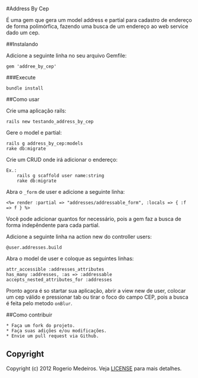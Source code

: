 #Address By Cep

É uma gem que gera um model address e partial para cadastro de endereço de forma polimórfica, fazendo uma busca de um endereço ao web service dado um cep.

##Instalando

Adicione a seguinte linha no seu arquivo Gemfile:

	gem 'addree_by_cep'

###Execute

	bundle install

##Como usar

Crie uma aplicação rails:

	rails new testando_address_by_cep

Gere o model e partial:

	rails g address_by_cep:models
	rake db:migrate

Crie um CRUD onde irá adicionar o endereço:

	Ex.:
		rails g scaffold user name:string
		rake db:migrate

Abra o `_form` de user e adicione a seguinte linha:

	<%= render :partial => "addresses/addressable_form", :locals => { :f => f } %>

Você pode adicionar quantos for necessário, pois a gem faz a busca de forma indepêndente para cada partial.

Adicione a seguinte linha na action new do controller users:

	@user.addresses.build

Abra o model de user e coloque as seguintes linhas:

	attr_accessible :addresses_attributes
	has_many :addresses, :as => :addressable
	accepts_nested_attributes_for :addresses

Pronto agora é so startar sua aplicação, abrir a view new de user, colocar um cep válido e pressionar tab ou tirar o foco do campo CEP, pois a busca é feita pelo metodo `onBlur`.

##Como contribuir

	* Faça um fork do projeto.
	* Faça suas adições e/ou modificações.
	* Envie um pull request via Github.

## Copyright

Copyright (c) 2012 Rogerio Medeiros. Veja [LICENSE](https://github.com/argerim/address_by_cep/blob/master/LICENSE) para mais detalhes.
